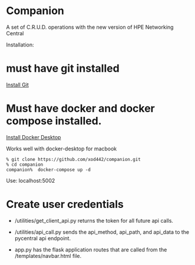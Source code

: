 # Companion
A set of C.R.U.D. operations with the new version of
HPE Networking Central

Installation:

# must have git installed

[Install Git](https://github.com/git-guides/install-git)


# Must have docker and docker compose installed.
[Install Docker Desktop](https://www.docker.com/products/docker-desktop)

Works well with docker-desktop for macbook

```
% git clone https://github.com/xod442/companion.git
% cd companion
companion%  docker-compose up -d
```

Use: localhost:5002


# Create user credentials

- /utilities/get_client_api.py  returns the token for all future api calls.

- /utilities/api_call.py sends the api_method, api_path, and api_data to the pycentral
api endpoint.

- app.py has the flask application routes that are called from the /templates/navbar.html file.
